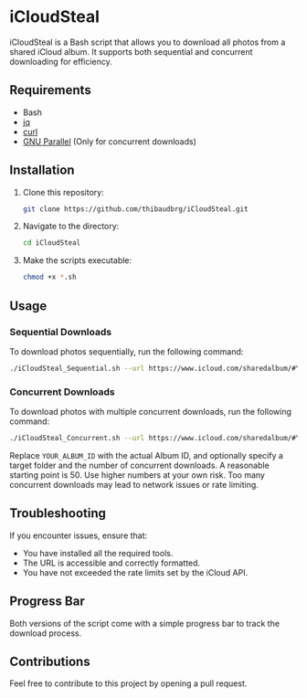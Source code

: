 # iCloudSteal

iCloudSteal is a Bash script that allows you to download all photos from a shared iCloud album. It supports both sequential and concurrent downloading for efficiency.

## Requirements

- Bash
- [jq](https://stedolan.github.io/jq/)
- [curl](https://curl.se/)
- [GNU Parallel](https://www.gnu.org/software/parallel/) (Only for concurrent downloads)

## Installation

1. Clone this repository:
    ```bash
    git clone https://github.com/thibaudbrg/iCloudSteal.git
    ```
2. Navigate to the directory:
    ```bash
    cd iCloudSteal
    ```
3. Make the scripts executable:
    ```bash
    chmod +x *.sh
    ```

## Usage

### Sequential Downloads

To download photos sequentially, run the following command:

```bash
./iCloudSteal_Sequential.sh --url https://www.icloud.com/sharedalbum/#YOUR_ALBUM_ID [--folder ./target_folder]
```

### Concurrent Downloads

To download photos with multiple concurrent downloads, run the following command:

```bash
./iCloudSteal_Concurrent.sh --url https://www.icloud.com/sharedalbum/#YOUR_ALBUM_ID [--folder ./target_folder] [--concurrent 25]
```

Replace `YOUR_ALBUM_ID` with the actual Album ID, and optionally specify a target folder and the number of concurrent downloads.
A reasonable starting point is 50. Use higher numbers at your own risk. Too many concurrent downloads may lead to network issues or rate limiting.

## Troubleshooting

If you encounter issues, ensure that:

- You have installed all the required tools.
- The URL is accessible and correctly formatted.
- You have not exceeded the rate limits set by the iCloud API.

## Progress Bar

Both versions of the script come with a simple progress bar to track the download process.

## Contributions

Feel free to contribute to this project by opening a pull request.

